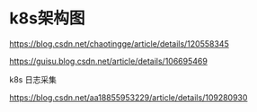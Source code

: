 # k8s架构图

https://blog.csdn.net/chaotingge/article/details/120558345

https://guisu.blog.csdn.net/article/details/106695469

k8s 日志采集

https://blog.csdn.net/aa18855953229/article/details/109280930